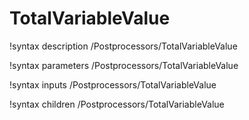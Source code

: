 <!-- MOOSE Documentation Stub: Remove this when content is added. -->

# TotalVariableValue
!syntax description /Postprocessors/TotalVariableValue

!syntax parameters /Postprocessors/TotalVariableValue

!syntax inputs /Postprocessors/TotalVariableValue

!syntax children /Postprocessors/TotalVariableValue
